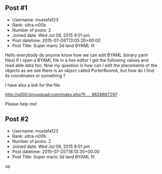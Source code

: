## Post #1
- Username: mustafa123
- Rank: ultra-n00b
- Number of posts: 2
- Joined date: Wed Jul 08, 2015 9:01 pm
- Post datetime: 2015-07-08T13:05:26+00:00
- Post Title: Super mario 3d land BYAML fil

Hello everybody do anyone know how we can edit BYAML (binary yaml files) If I open a BYAML file in a hex editor I get the following values and read able data too. Now my question is how can I edit the placements of the objects as we see there is an object called PorterRoomA, but how do I find its coordinates or something ? 



I have also a link for the file.

[http://s000.tinyupload.com/index.php?fi ... 9828667297](http://s000.tinyupload.com/index.php?file_id=73616494069828667297)

Please help me!
## Post #2
- Username: mustafa123
- Rank: ultra-n00b
- Number of posts: 2
- Joined date: Wed Jul 08, 2015 9:01 pm
- Post datetime: 2015-07-25T18:13:30+00:00
- Post Title: Super mario 3d land BYAML fil

up

